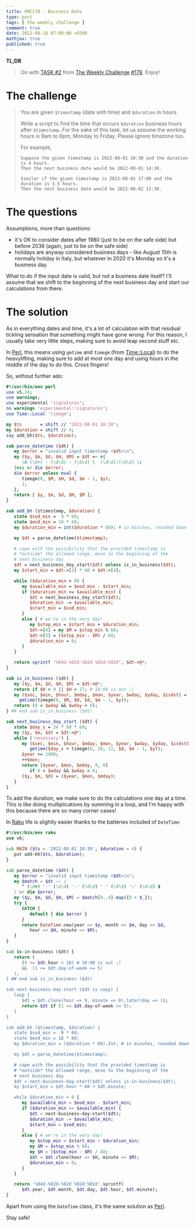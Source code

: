 ```yaml
---
title: PWC178 - Business Date
type: post
tags: [ the weekly challenge ]
comment: true
date: 2022-08-18 07:00:00 +0200
mathjax: true
published: true
---
```


**TL;DR**

> On with [TASK #2][] from [The Weekly Challenge][] [#178][].
> Enjoy!

# The challenge

> You are given `$timestamp` (date with time) and `$duration` in hours.
>
> Write a script to find the time that occurs `$duration` business hours
> after `$timestamp`. For the sake of this task, let us assume the
> working hours is 9am to 6pm, Monday to Friday. Please ignore timezone
> too.
>
> For example,
>
>     Suppose the given timestamp is 2022-08-01 10:30 and the duration is 4 hours.
>     Then the next business date would be 2022-08-01 14:30.
>
>     Similar if the given timestamp is 2022-08-01 17:00 and the duration is 3.5 hours.
>     Then the next business date would be 2022-08-02 11:30.

# The questions

Assumptions, more than questions:

- it's OK to consider dates after 1980 (just to be on the safe side) but
  before 2036 (again, just to be on the safe side)
- holidays are anyway considered business days - like August 15th is
  normally holiday in Italy, but whatever in 2020 it's Monday so it's a
  business day.

What to do if the input date is valid, but not a business date itself?
I'll assume that we shift to the beginning of the next business day and
start our calculations from there.

# The solution

As in everything dates and time, it's a lot of calculation with that
residual tickling sensation that something might have gone wrong. For
this reason, I usually take very little steps, making sure to avoid leap
second stuff etc.

In [Perl][], this means using `gmtime` and `timegm` (from
[Time::Local][]) to do the heavylifting, making sure to add at most one
day and using hours in the middle of the day to do this. Cross fingers!

So, without further ado:

```perl
#!/usr/bin/env perl
use v5.24;
use warnings;
use experimental 'signatures';
no warnings 'experimental::signatures';
use Time::Local 'timegm';

my $ts       = shift // '2022-08-01 10:30';
my $duration = shift // 4;
say add_bh($ts, $duration);

sub parse_datetime ($dt) {
   my $error = "invalid input timestamp <$dt>\n";
   my ($y, $m, $d, $H, $M) = $dt =~ m{
      \A (\d+) - (\d\d) - (\d\d) \  (\d\d):(\d\d) \z
   }mxs or die $error;
   die $error unless eval {
      timegm(0, $M, $H, $d, $m - 1, $y);
      1;
   };
   return [ $y, $m, $d, $H, $M ];
}

sub add_bh ($timestamp, $duration) {
   state $sod_min =  9 * 60;
   state $eod_min = 18 * 60;
   my $duration_min = int($duration * 60); # in minutes, rounded down

   my $dt = parse_datetime($timestamp);

   # cope with the possibility that the provided timestamp is
   # *outside* the allowed range, move to the beginning of the
   # next business day
   $dt = next_business_day_start($dt) unless is_in_business($dt);
   my $start_min = $dt->[3] * 60 + $dt->[4];

   while ($duration_min > 0) {
      my $available_min = $eod_min - $start_min;
      if ($duration_min >= $available_min) {
         $dt = next_business_day_start($dt);
         $duration_min -= $available_min;
         $start_min = $sod_min;
      }
      else { # we're in the very day!
         my $stop_min = $start_min + $duration_min;
         $dt->[4] = my $M = $stop_min % 60;
         $dt->[3] = ($stop_min - $M) / 60;
         $duration_min = 0;
      }
   }

   return sprintf '%04d-%02d-%02d %02d:%02d', $dt->@*;
}

sub is_in_business ($dt) {
   my ($y, $m, $d, $H, $M) = $dt->@*;
   return if $H < 9 || $H > 17; # 18:00 is out ;)
   my ($sec, $min, $hour, $mday, $mon, $year, $wday, $yday, $isdst) =
     gmtime(timegm(0, $M, $H, $d, $m - 1, $y));
   return (0 < $wday && $wday < 6);
} ## end sub is_in_business ($dt)

sub next_business_day_start ($dt) {
   state $day_s = 24 * 60 * 60;
   my ($y, $m, $d) = $dt->@*;
   while ('necessary') {
      my ($sec, $min, $hour, $mday, $mon, $year, $wday, $yday, $isdst) =
         gmtime($day_s + timegm(0, 30, 12, $d, $m - 1, $y));
      $year += 1900;
      ++$mon;
      return [$year, $mon, $mday, 9, 0]
         if 0 < $wday && $wday < 6;
      ($y, $m, $d) = ($year, $mon, $mday);
   }
}
```

To add the duration, we make sure to do the calculations one day at a
time. This is like doing multiplications by summing in a loop, and I'm
happy with this because there are so many corner cases!

In [Raku][] life is slightly easier thanks to the batteries included of
`DateTime`:

```raku
#!/usr/bin/env raku
use v6;

sub MAIN ($ts = '2022-08-01 10:30', $duration = 4) {
   put add-bh($ts, $duration);
}

sub parse_datetime ($dt) {
   my $error = "invalid input timestamp <$dt>\n";
   my $match = $dt ~~ /
      ^ (\d+) '-' (\d\d) '-' (\d\d) ' ' (\d\d) ':' (\d\d) $
   / or die $error;
   my ($y, $m, $d, $H, $M) = $match[0..4].map({0 + $_});
   try {
      CATCH {
         default { die $error }
      }
      return DateTime.new(year => $y, month => $m, day => $d,
         hour => $H, minute => $M);
   }
}

sub is-in-business ($dt) {
   return (
      (9 <= $dt.hour < 18) # 18:00 is out ;)
      &&  (1 <= $dt.day-of-week <= 5)
   );
} ## end sub is_in_business ($dt)

sub next-business-day-start ($dt is copy) {
   loop {
      $dt = $dt.clone(hour => 9, minute => 0).later(day => 1);
      return $dt if (1 <= $dt.day-of-week <= 5);
   }
}

sub add-bh ($timestamp, $duration) {
   state $sod_min =  9 * 60;
   state $eod_min = 18 * 60;
   my $duration_min = ($duration * 60).Int; # in minutes, rounded down

   my $dt = parse_datetime($timestamp);

   # cope with the possibility that the provided timestamp is
   # *outside* the allowed range, move to the beginning of the
   # next business day
   $dt = next-business-day-start($dt) unless is-in-business($dt);
   my $start_min = $dt.hour * 60 + $dt.minute;

   while $duration_min > 0 {
      my $available_min = $eod_min - $start_min;
      if ($duration_min >= $available_min) {
         $dt = next-business-day-start($dt);
         $duration_min -= $available_min;
         $start_min = $sod_min;
      }
      else { # we're in the very day!
         my $stop_min = $start_min + $duration_min;
         my $M = $stop_min % 60;
         my $H = ($stop_min - $M) / 60;
         $dt = $dt.clone(hour => $H, minute => $M);
         $duration_min = 0;
      }
   }

   return '%04d-%02d-%02d %02d:%02d'.sprintf(
      $dt.year, $dt.month, $dt.day, $dt.hour, $dt.minute);
}
```

Apart from using the `DateTime` class, it's the same solution as
[Perl][].

Stay safe!

[The Weekly Challenge]: https://theweeklychallenge.org/
[#178]: https://theweeklychallenge.org/blog/perl-weekly-challenge-178/
[TASK #2]: https://theweeklychallenge.org/blog/perl-weekly-challenge-178/#TASK2
[Perl]: https://www.perl.org/
[Raku]: https://raku.org/
[Time::Local]: https://metacpan.org/pod/Time::Local
